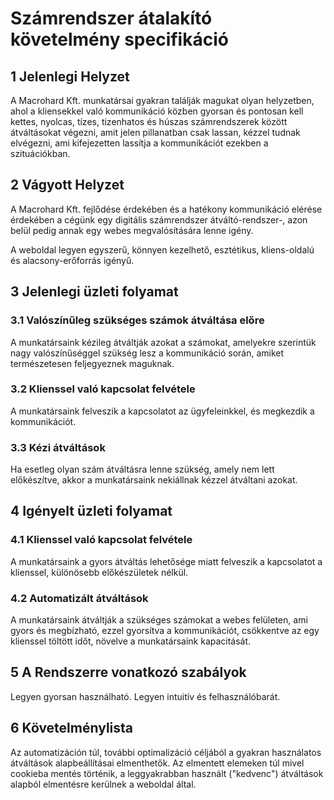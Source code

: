 # Számrendszer átalakító követelmény specifikáció

## 1 Jelenlegi Helyzet

A Macrohard Kft. munkatársai gyakran találják magukat olyan helyzetben, ahol a kliensekkel való kommunikáció közben gyorsan és pontosan kell kettes, nyolcas, tízes, tizenhatos és húszas számrendszerek között átváltásokat végezni, amit jelen pillanatban csak lassan, kézzel tudnak elvégezni, ami kifejezetten lassítja a kommunikációt ezekben a szituációkban.

## 2 Vágyott Helyzet

A Macrohard Kft. fejlődése érdekében és a hatékony kommunikáció elérése érdekében a cégünk egy digitális számrendszer átváltó-rendszer-, azon belül pedig annak egy webes megvalósítására lenne igény.

A weboldal legyen egyszerű, könnyen kezelhető, esztétikus, kliens-oldalú és alacsony-erőforrás igényű.

## 3 Jelenlegi üzleti folyamat

### 3.1 Valószínűleg szükséges számok átváltása előre

A munkatársaink kézileg átváltják azokat a számokat, amelyekre szerintük nagy valószínűséggel szükség lesz a kommunikáció során, amiket természetesen feljegyeznek maguknak.

### 3.2 Klienssel való kapcsolat felvétele

A munkatársaink felveszik a kapcsolatot az ügyfeleinkkel, és megkezdik a kommunikációt.

### 3.3 Kézi átváltások

Ha esetleg olyan szám átváltásra lenne szükség, amely nem lett előkészítve, akkor a munkatársaink nekiállnak kézzel átváltani azokat.

## 4 Igényelt üzleti folyamat

### 4.1 Klienssel való kapcsolat felvétele

A munkatársaink a gyors átváltás lehetősége miatt felveszik a kapcsolatot a klienssel, különösebb előkészületek nélkül.

### 4.2 Automatizált átváltások

A munkatársaink átváltják a szükséges számokat a webes felületen, ami gyors és megbízható, ezzel gyorsítva a kommunikációt, csökkentve az egy klienssel töltött időt, növelve a munkatársaink kapacitását. 

## 5 A Rendszerre vonatkozó szabályok

Legyen gyorsan használható.
Legyen intuitív és felhasználóbarát.

## 6 Követelménylista

Az automatizáción túl, további optimalizáció céljából a gyakran használatos átváltások alapbeállításai elmenthetők. 
Az elmentett elemeken túl mivel cookieba mentés történik, a leggyakrabban használt ("kedvenc") átváltások alapból elmentésre kerülnek a weboldal által.

